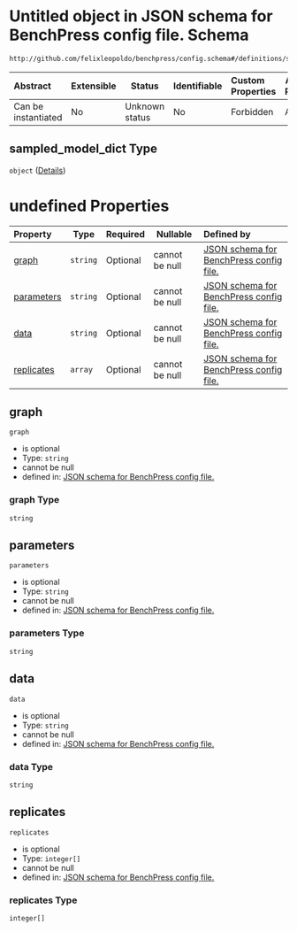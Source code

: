 # Untitled object in JSON schema for BenchPress config file. Schema

```txt
http://github.com/felixleopoldo/benchpress/config.schema#/definitions/sampled_model_dict
```




| Abstract            | Extensible | Status         | Identifiable | Custom Properties | Additional Properties | Access Restrictions | Defined In                                                               |
| :------------------ | ---------- | -------------- | ------------ | :---------------- | --------------------- | ------------------- | ------------------------------------------------------------------------ |
| Can be instantiated | No         | Unknown status | No           | Forbidden         | Allowed               | none                | [config.schema.json\*](../out/config.schema.json "open original schema") |

## sampled_model_dict Type

`object` ([Details](config-definitions-sampled_model_dict.md))

# undefined Properties

| Property                  | Type     | Required | Nullable       | Defined by                                                                                                                                                                                                                      |
| :------------------------ | -------- | -------- | -------------- | :------------------------------------------------------------------------------------------------------------------------------------------------------------------------------------------------------------------------------ |
| [graph](#graph)           | `string` | Optional | cannot be null | [JSON schema for BenchPress config file.](config-definitions-sampled_model_dict-properties-graph.md "http&#x3A;//github.com/felixleopoldo/benchpress/config.schema#/definitions/sampled_model_dict/properties/graph")           |
| [parameters](#parameters) | `string` | Optional | cannot be null | [JSON schema for BenchPress config file.](config-definitions-sampled_model_dict-properties-parameters.md "http&#x3A;//github.com/felixleopoldo/benchpress/config.schema#/definitions/sampled_model_dict/properties/parameters") |
| [data](#data)             | `string` | Optional | cannot be null | [JSON schema for BenchPress config file.](config-definitions-sampled_model_dict-properties-data.md "http&#x3A;//github.com/felixleopoldo/benchpress/config.schema#/definitions/sampled_model_dict/properties/data")             |
| [replicates](#replicates) | `array`  | Optional | cannot be null | [JSON schema for BenchPress config file.](config-definitions-sampled_model_dict-properties-replicates.md "http&#x3A;//github.com/felixleopoldo/benchpress/config.schema#/definitions/sampled_model_dict/properties/replicates") |

## graph




`graph`

-   is optional
-   Type: `string`
-   cannot be null
-   defined in: [JSON schema for BenchPress config file.](config-definitions-sampled_model_dict-properties-graph.md "http&#x3A;//github.com/felixleopoldo/benchpress/config.schema#/definitions/sampled_model_dict/properties/graph")

### graph Type

`string`

## parameters




`parameters`

-   is optional
-   Type: `string`
-   cannot be null
-   defined in: [JSON schema for BenchPress config file.](config-definitions-sampled_model_dict-properties-parameters.md "http&#x3A;//github.com/felixleopoldo/benchpress/config.schema#/definitions/sampled_model_dict/properties/parameters")

### parameters Type

`string`

## data




`data`

-   is optional
-   Type: `string`
-   cannot be null
-   defined in: [JSON schema for BenchPress config file.](config-definitions-sampled_model_dict-properties-data.md "http&#x3A;//github.com/felixleopoldo/benchpress/config.schema#/definitions/sampled_model_dict/properties/data")

### data Type

`string`

## replicates




`replicates`

-   is optional
-   Type: `integer[]`
-   cannot be null
-   defined in: [JSON schema for BenchPress config file.](config-definitions-sampled_model_dict-properties-replicates.md "http&#x3A;//github.com/felixleopoldo/benchpress/config.schema#/definitions/sampled_model_dict/properties/replicates")

### replicates Type

`integer[]`
